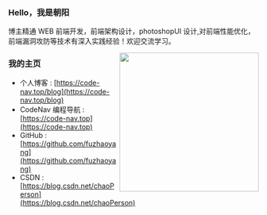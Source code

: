 ### Hello，我是朝阳

博主精通 WEB 前端开发，前端架构设计，photoshopUI 设计,对前端性能优化，前端漏洞攻防等技术有深入实践经验！欢迎交流学习。

<a href="https://goog.tech"><img align='right' src='https://code-nav.top/statics/img/webinfo/py.gif' width='280'></a>

### 我的主页

- 个人博客 : [https://code-nav.top/blog](https://code-nav.top/blog)
- CodeNav 编程导航 : [https://code-nav.top](https://code-nav.top)
- GitHub : [https://github.com/fuzhaoyang](https://github.com/fuzhaoyang)
- CSDN : [https://blog.csdn.net/chaoPerson](https://blog.csdn.net/chaoPerson)
